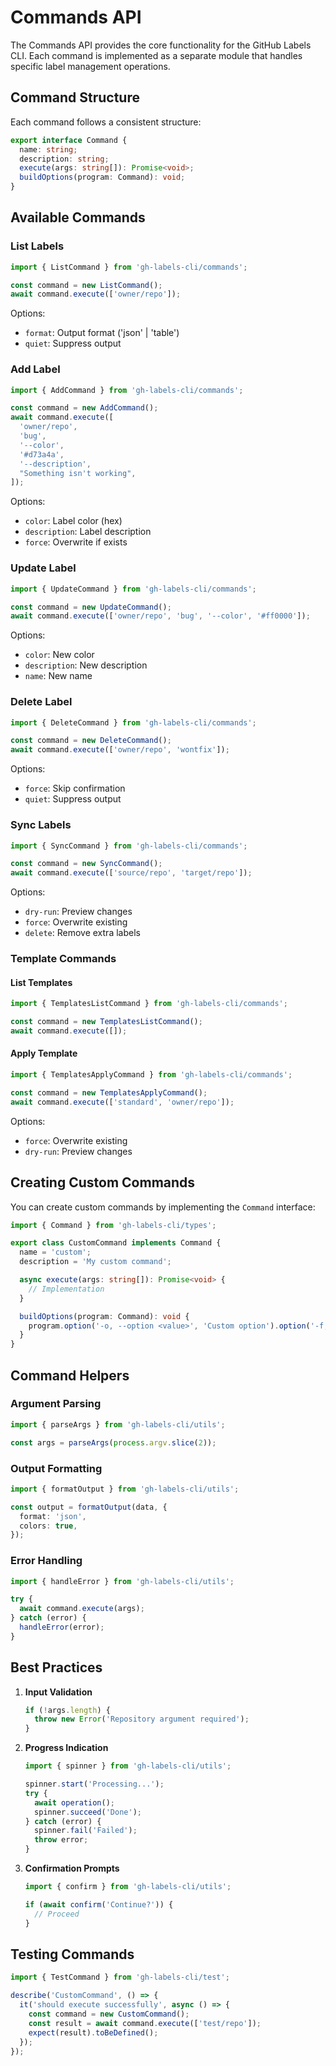 # Commands API

The Commands API provides the core functionality for the GitHub Labels CLI. Each command is implemented as a separate module that handles specific label management operations.

## Command Structure

Each command follows a consistent structure:

```typescript
export interface Command {
  name: string;
  description: string;
  execute(args: string[]): Promise<void>;
  buildOptions(program: Command): void;
}
```

## Available Commands

### List Labels

```typescript
import { ListCommand } from 'gh-labels-cli/commands';

const command = new ListCommand();
await command.execute(['owner/repo']);
```

Options:

- `format`: Output format ('json' | 'table')
- `quiet`: Suppress output

### Add Label

```typescript
import { AddCommand } from 'gh-labels-cli/commands';

const command = new AddCommand();
await command.execute([
  'owner/repo',
  'bug',
  '--color',
  '#d73a4a',
  '--description',
  "Something isn't working",
]);
```

Options:

- `color`: Label color (hex)
- `description`: Label description
- `force`: Overwrite if exists

### Update Label

```typescript
import { UpdateCommand } from 'gh-labels-cli/commands';

const command = new UpdateCommand();
await command.execute(['owner/repo', 'bug', '--color', '#ff0000']);
```

Options:

- `color`: New color
- `description`: New description
- `name`: New name

### Delete Label

```typescript
import { DeleteCommand } from 'gh-labels-cli/commands';

const command = new DeleteCommand();
await command.execute(['owner/repo', 'wontfix']);
```

Options:

- `force`: Skip confirmation
- `quiet`: Suppress output

### Sync Labels

```typescript
import { SyncCommand } from 'gh-labels-cli/commands';

const command = new SyncCommand();
await command.execute(['source/repo', 'target/repo']);
```

Options:

- `dry-run`: Preview changes
- `force`: Overwrite existing
- `delete`: Remove extra labels

### Template Commands

#### List Templates

```typescript
import { TemplatesListCommand } from 'gh-labels-cli/commands';

const command = new TemplatesListCommand();
await command.execute([]);
```

#### Apply Template

```typescript
import { TemplatesApplyCommand } from 'gh-labels-cli/commands';

const command = new TemplatesApplyCommand();
await command.execute(['standard', 'owner/repo']);
```

Options:

- `force`: Overwrite existing
- `dry-run`: Preview changes

## Creating Custom Commands

You can create custom commands by implementing the `Command` interface:

```typescript
import { Command } from 'gh-labels-cli/types';

export class CustomCommand implements Command {
  name = 'custom';
  description = 'My custom command';

  async execute(args: string[]): Promise<void> {
    // Implementation
  }

  buildOptions(program: Command): void {
    program.option('-o, --option <value>', 'Custom option').option('-f, --flag', 'Boolean flag');
  }
}
```

## Command Helpers

### Argument Parsing

```typescript
import { parseArgs } from 'gh-labels-cli/utils';

const args = parseArgs(process.argv.slice(2));
```

### Output Formatting

```typescript
import { formatOutput } from 'gh-labels-cli/utils';

const output = formatOutput(data, {
  format: 'json',
  colors: true,
});
```

### Error Handling

```typescript
import { handleError } from 'gh-labels-cli/utils';

try {
  await command.execute(args);
} catch (error) {
  handleError(error);
}
```

## Best Practices

1. **Input Validation**

   ```typescript
   if (!args.length) {
     throw new Error('Repository argument required');
   }
   ```

2. **Progress Indication**

   ```typescript
   import { spinner } from 'gh-labels-cli/utils';

   spinner.start('Processing...');
   try {
     await operation();
     spinner.succeed('Done');
   } catch (error) {
     spinner.fail('Failed');
     throw error;
   }
   ```

3. **Confirmation Prompts**

   ```typescript
   import { confirm } from 'gh-labels-cli/utils';

   if (await confirm('Continue?')) {
     // Proceed
   }
   ```

## Testing Commands

```typescript
import { TestCommand } from 'gh-labels-cli/test';

describe('CustomCommand', () => {
  it('should execute successfully', async () => {
    const command = new CustomCommand();
    const result = await command.execute(['test/repo']);
    expect(result).toBeDefined();
  });
});
```
